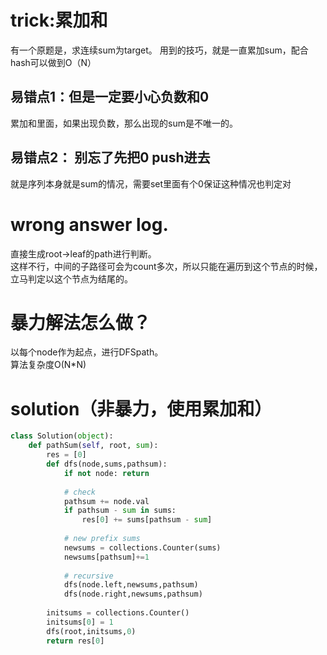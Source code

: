 # trick:累加和
有一个原题是，求连续sum为target。 用到的技巧，就是一直累加sum，配合hash可以做到O（N）
## 易错点1：但是一定要小心负数和0
累加和里面，如果出现负数，那么出现的sum是不唯一的。
## 易错点2： 别忘了先把0 push进去
就是序列本身就是sum的情况，需要set里面有个0保证这种情况也判定对
# wrong answer log.
直接生成root->leaf的path进行判断。  
这样不行，中间的子路径可会为count多次，所以只能在遍历到这个节点的时候，立马判定以这个节点为结尾的。

# 暴力解法怎么做？
以每个node作为起点，进行DFSpath。  
算法复杂度O(N*N)

# solution（非暴力，使用累加和）
```py
class Solution(object):
    def pathSum(self, root, sum):
        res = [0]
        def dfs(node,sums,pathsum):
            if not node: return
            
            # check
            pathsum += node.val
            if pathsum - sum in sums:
                res[0] += sums[pathsum - sum]
                
            # new prefix sums          
            newsums = collections.Counter(sums)
            newsums[pathsum]+=1
            
            # recursive
            dfs(node.left,newsums,pathsum)
            dfs(node.right,newsums,pathsum)
                
        initsums = collections.Counter()
        initsums[0] = 1
        dfs(root,initsums,0)
        return res[0]
```
